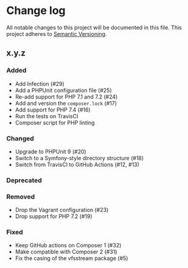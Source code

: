 # Change log

All notable changes to this project will be documented in this file.
This project adheres to [Semantic Versioning](https://semver.org/).

## x.y.z

### Added
- Add Infection (#29)
- Add a PHPUnit configuration file (#25)
- Re-add support for PHP 7.1 and 7.2 (#24)
- Add and version the `composer.lock` (#17)
- Add support for PHP 7.4 (#16)
- Run the tests on TravisCI
- Composer script for PHP linting

### Changed
- Upgrade to PHPUnit 9 (#20)
- Switch to a Symfony-style directory structure (#18)
- Switch from TravisCI to GitHub Actions (#12, #13)

### Deprecated

### Removed
- Drop the Vagrant configuration (#23)
- Drop support for PHP 7.2 (#19)

### Fixed
- Keep GitHub actions on Composer 1 (#32)
- Make compatible with Composer 2 (#31)
- Fix the casing of the vfsstream package (#5)

